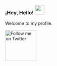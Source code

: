 ### ¡Hey, Hello! <img src="https://raw.githubusercontent.com/syedareehaquasar/syedareehaquasar/master/gifs/Hi.gif" width="30px"></a>
Welcome to my profile.

<p>
  <a href="https://twitter.com/abraham_calsin">
    <img src="https://i.ibb.co/PFvbTJG/follow-me-in-twitter.png" alt="Follow me on Twitter" width="100" title="Follow me on Twitter" border="0">
  </a>
 </p>
